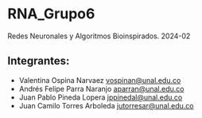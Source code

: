 # RNA_Grupo6
Redes Neuronales y Algoritmos Bioinspirados. 2024-02

## Integrantes:
  - Valentina Ospina Narvaez
    vospinan@unal.edu.co
  - Andrés Felipe Parra Naranjo
    aparran@unal.edu.co
  - Juan Pablo Pineda Lopera
    jppinedal@unal.edu.co
  - Juan Camilo Torres Arboleda
    jutorresar@unal.edu.co
